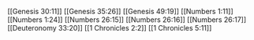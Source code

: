 [[Genesis 30:11]]
[[Genesis 35:26]]
[[Genesis 49:19]]
[[Numbers 1:11]]
[[Numbers 1:24]]
[[Numbers 26:15]]
[[Numbers 26:16]]
[[Numbers 26:17]]
[[Deuteronomy 33:20]]
[[1 Chronicles 2:2]]
[[1 Chronicles 5:11]]
